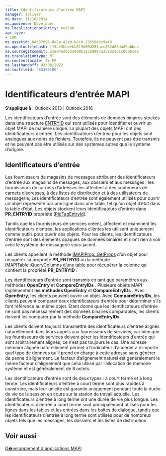 ```yaml
---
title: Identificateurs d’entrée MAPI
manager: soliver
ms.date: 11/16/2014
ms.audience: Developer
ms.localizationpriority: medium
api_type:
- COM
ms.assetid: 84c37696-da7a-42e0-b8c0-29658a6c9a48
ms.openlocfilehash: f15ce3bbeebb819d00d281acc862d08da09abbac
ms.sourcegitcommit: 518845d053a009b11c8d907a33822161c0b6bc96
ms.translationtype: MT
ms.contentlocale: fr-FR
ms.lasthandoff: 03/08/2022
ms.locfileid: "63369160"
---
```

# <a name="mapi-entry-identifiers"></a>Identificateurs d’entrée MAPI

  
  
**S’applique à** : Outlook 2013 | Outlook 2016 
  
Les identificateurs d’entrée sont des éléments de données binaires stockés dans une structure [ENTRYID](entryid.md) qui sont utilisés pour identifier et ouvrir un objet MAPI de manière unique. La plupart des objets MAPI ont des identificateurs d’entrée. Les identificateurs d’entrée pour les objets sont analogues aux noms de fichiers. Toutefois, ils ne peuvent pas être transmis et ne peuvent pas être utilisés sur des systèmes autres que le système d’origine. 
  
## <a name="entry-identifiers"></a>Identificateurs d’entrée

Les fournisseurs de magasins de messages attribuent des identificateurs d’entrée aux magasins de messages, aux dossiers et aux messages ; les fournisseurs de carnets d’adresses les affectent à des conteneurs de carnets d’adresses, à des listes de distribution et à des utilisateurs de messagerie; Les identificateurs d’entrée sont également utilisés pour ouvrir un objet représenté par une ligne dans une table, tel qu’un objet d’état dans la table d’état. Les objets stockent leurs identificateurs d’entrée dans **PR_ENTRYID** propriété ([PidTagEntryId](pidtagentryid-canonical-property.md)). 
  
Tandis que les fournisseurs de services créent, affectent et examinent les identificateurs d’entrée, les applications clientes les utilisent uniquement comme outils pour ouvrir des objets. Pour les clients, les identificateurs d’entrée sont des éléments opaques de données binaires et n’ont rien à voir avec le système de messagerie sous-jacent. 
  
Les clients appellent la méthode [IMAPIProp::GetProps](imapiprop-getprops.md) d’un objet pour récupérer sa propriété **PR_ENTRYID** ou la méthode [IMAPITable::QueryColumns](imapitable-querycolumns.md) d’une table pour récupérer la colonne qui contient la propriété **PR_ENTRYID** . 
  
Les identificateurs d’entrée sont transmis en tant que paramètres aux méthodes **OpenEntry** et **CompareEntryIDs** . Plusieurs objets MAPI implémentent **les méthodes OpenEntry** et **CompareEntryIDs** . Avec **OpenEntry**, les clients peuvent ouvrir un objet. Avec **CompareEntryIDs**, les clients peuvent comparer deux identificateurs d’entrée pour déterminer s’ils font référence au même objet. Étant donné que les identificateurs d’entrée ne sont pas nécessairement des données binaires comparables, les clients doivent les comparer par la méthode **CompareEntryIDs** . 
  
Les clients doivent toujours transmettre des identificateurs d’entrée alignés naturellement dans leurs appels aux fournisseurs de services, car bien que les fournisseurs de services doivent gérer les identificateurs d’entrée qui sont arbitrairement alignés, ce n’est pas toujours le cas. Une adresse mémoire alignée naturellement permet à l’ordinateur d’accéder à n’importe quel type de données qu’il prend en charge à cette adresse sans générer de panne d’alignement. Le facteur d’alignement naturel est généralement le même facteur d’alignement que celui utilisé par l’allocation de mémoire système et est généralement de 8 octets.
  
Les identificateurs d’entrée sont de deux types : à court terme et à long terme. Les identificateurs d’entrée à court terme sont plus rapides à construire, mais leur unicité est garantie uniquement pendant toute la durée de vie de la session en cours sur la station de travail actuelle. Les identificateurs d’entrée à long terme ont une durée de vie plus longue. Les identificateurs d’entrée à court terme sont principalement utilisés pour les lignes dans les tables et les entrées dans les boîtes de dialogue, tandis que les identificateurs d’entrée à long terme sont utilisés pour de nombreux objets tels que les messages, les dossiers et les listes de distribution.
  
## <a name="see-also"></a>Voir aussi



[D�veloppement d'applications MAPI](mapi-application-development.md)

